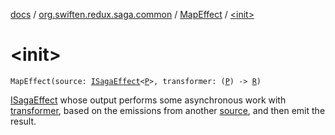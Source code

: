 [docs](../../index.md) / [org.swiften.redux.saga.common](../index.md) / [MapEffect](index.md) / [&lt;init&gt;](./-init-.md)

# &lt;init&gt;

`MapEffect(source: `[`ISagaEffect`](../-i-saga-effect.md)`<`[`P`](index.md#P)`>, transformer: (`[`P`](index.md#P)`) -> `[`R`](index.md#R)`)`

[ISagaEffect](../-i-saga-effect.md) whose output performs some asynchronous work with [transformer](transformer.md), based on the
emissions from another [source](source.md), and then emit the result.

